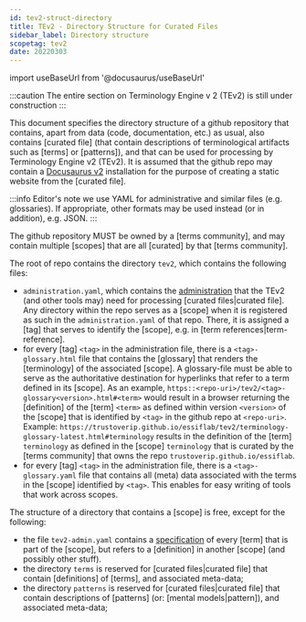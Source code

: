 ```yaml
---
id: tev2-struct-directory
title: TEv2 - Directory Structure for Curated Files
sidebar_label: Directory structure
scopetag: tev2
date: 20220303
---
```


import useBaseUrl from '@docusaurus/useBaseUrl'

:::caution
The entire section on Terminology Engine v 2 (TEv2) is still under construction
:::

This document specifies the directory structure of a github repository that contains, apart from data (code, documentation, etc.) as usual, also contains [curated file] (that contain descriptions of terminological artifacts such as [terms] or [patterns]), and that can be used for processing by Terminology Engine v2 (TEv2). It is assumed that the github repo may contain a [Docusaurus v2](https://docusaurus.io/docs) installation for the purpose of creating a static website from the [curated file].

:::info Editor's note
we use YAML for administrative and similar files (e.g. glossaries). If appropriate, other formats may be used instead (or in addition), e.g. JSON.
:::

The github repository MUST be owned by a [terms community], and may contain multiple [scopes] that are all [curated] by that [terms community].

The root of repo contains the directory `tev2`, which contains the following files:
- `administration.yaml`, which contains the [administration](tev2-administration) that the TEv2 (and other tools may) need for processing [curated files|curated file]. Any directory within the repo serves as a [scope] when it is registered as such in the `administration.yaml` of that repo. There, it is assigned a [tag] that serves to identify the [scope], e.g. in [term references|term-reference].
- for every [tag] `<tag>` in the administration file, there is a `<tag>-glossary.html` file that contains the [glossary] that renders the [terminology] of the associated [scope]. A glossary-file must be able to serve as the authoritative destination for hyperlinks that refer to a term defined in its [scope]. As an example, `https::<repo-uri>/tev2/<tag>-glossary<version>.html#<term>` would result in a browser returning the [definition] of the [term] `<term>` as defined within version `<version>` of the [scope] that is identified by `<tag>` in the github repo at `<repo-uri>`.
Example: `https://trustoverip.github.io/essiflab/tev2/terminology-glossary-latest.html#terminology` results in the definition of the [term] `terminology` as defined in the [scope] `terminology` that is curated by the [terms community] that owns the repo `trustoverip.github.io/essiflab`.
- for every [tag] `<tag>` in the administration file, there is a `<tag>-glossary.yaml` file that contains all (meta) data associated with the terms in the [scope] identified by `<tag>`. This enables for easy writing of tools that work across scopes.

The structure of a directory that contains a [scope] is free, except for the following:
- the file `tev2-admin.yaml` contains a [specification](tev2-spec-scope-admin) of every [term] that is part of the [scope], but refers to a [definition] in another [scope] (and possibly other stuff).
- the directory `terms` is reserved for [curated files|curated file] that contain [definitions] of [terms], and associated meta-data;
- the directory `patterns` is reserved for [curated files|curated file] that contain descriptions of [patterns] (or: [mental models|pattern]), and associated meta-data;

